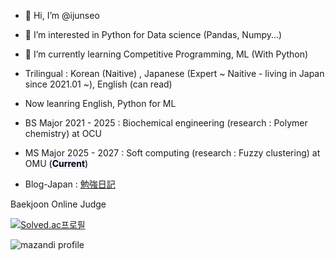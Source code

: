- 👋 Hi, I’m @ijunseo
- 👀 I’m interested in Python for Data science (Pandas, Numpy...)
- 🌱 I’m currently learning Competitive Programming, ML (With Python)
- Trilingual : Korean (Naitive) , Japanese (Expert ~ Naitive - living in Japan since 2021.01 ~), English (can read)
- Now leanring English, Python for ML
- BS Major 2021 - 2025 : Biochemical engineering (research : Polymer chemistry) at OCU
- MS Major 2025 - 2027 : Soft computing (research : Fuzzy clustering) at OMU <mark style='background-color: #f5f0ff'>  (**Current**)</mark>

- Blog-Japan : [勉強日記](https://junseo1234551.hatenablog.com/)

 Baekjoon Online Judge

[![Solved.ac프로필](http://mazassumnida.wtf/api/v2/generate_badge?boj=wer3350)](https://solved.ac/wer3350)

![mazandi profile](http://mazandi.herokuapp.com/api?handle=wer3350&theme=cold)
<!---
ijunseo/ijunseo is a ✨ special ✨ repository because its `README.md` (this file) appears on your GitHub profile.
You can click the Preview link to take a look at your changes.
--->
